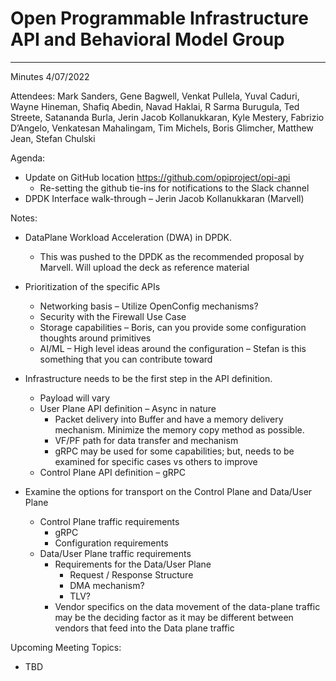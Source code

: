 # Open Programmable Infrastructure API and Behavioral Model Group

---
Minutes 4/07/2022

Attendees: Mark Sanders, Gene Bagwell, Venkat Pullela, Yuval Caduri, Wayne Hineman, Shafiq Abedin, Navad Haklai, R Sarma Burugula, Ted Streete, Satananda Burla, Jerin Jacob Kollanukkaran, Kyle Mestery, Fabrizio D’Angelo, Venkatesan Mahalingam, Tim Michels, Boris Glimcher, Matthew Jean, Stefan Chulski

Agenda:

- Update on GitHub location <https://github.com/opiproject/opi-api>
  - Re-setting the github tie-ins for notifications to the Slack channel
- DPDK Interface walk-through – Jerin Jacob Kollanukkaran (Marvell)

Notes:

- DataPlane Workload Acceleration (DWA) in DPDK.
  - This was pushed to the DPDK as the recommended proposal by Marvell.  Will upload the deck as reference material

- Prioritization of the specific APIs
  - Networking basis – Utilize OpenConfig mechanisms?
  - Security with the Firewall Use Case
  - Storage capabilities – Boris, can you provide some configuration thoughts around primitives
  - AI/ML – High level ideas around the configuration – Stefan is this something that you can contribute toward
- Infrastructure needs to be the first step in the API definition.
  - Payload will vary
  - User Plane API definition – Async in nature
    - Packet delivery into Buffer and have a memory delivery mechanism.  Minimize the memory copy method as possible.
    - VF/PF path for data transfer and mechanism
    - gRPC may be used for some capabilities; but, needs to be examined for specific cases vs others to improve
  - Control Plane API definition – gRPC
- Examine the options for transport on the Control Plane and Data/User Plane
  - Control Plane traffic requirements
    - gRPC
    - Configuration requirements
  - Data/User Plane traffic requirements
    - Requirements for the Data/User Plane
      - Request / Response Structure
      - DMA mechanism?
      - TLV?
    - Vendor specifics on the data movement of the data-plane traffic may be the deciding factor as it may be different between vendors that feed into the Data plane traffic

Upcoming Meeting Topics:

- TBD
